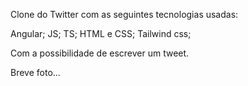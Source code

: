 Clone do Twitter com as seguintes tecnologias usadas:

Angular;
JS;
TS;
HTML e CSS;
Tailwind css;

Com a possibilidade de escrever um tweet.

Breve foto...
